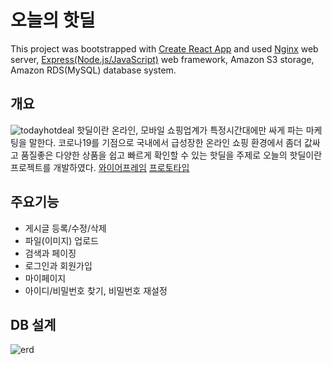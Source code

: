 # 오늘의 핫딜

This project was bootstrapped with [Create React App](https://github.com/facebook/create-react-app) and used [Nginx](https://www.nginx.com/) web server,
[Express(Node.js/JavaScript)](https://expressjs.com/ko) web framework, Amazon S3 storage, Amazon RDS(MySQL) database system.

## 개요
![todayhotdeal](https://user-images.githubusercontent.com/79460509/220325750-31d71017-fe3d-4818-8917-819734cf16b0.jpg)
핫딜이란 온라인, 모바일 쇼핑업계가 특정시간대에만 싸게 파는 마케팅을 말한다. 코로나19를 기점으로 국내에서 급성장한 온라인 쇼핑 환경에서 좀더 값싸고 품질좋은 다양한 상품을 쉽고 빠르게 확인할 수 있는 핫딜을 주제로 오늘의 핫딜이란 프로젝트를 개발하였다.
[와이어프레임](https://ovenapp.io/view/bxQaS7DNx3Q8kX64yHQfRNtmwBRswxDw)
[프로토타입](https://ovenapp.io/view/dgJWyjr8LKKQFPSDzEKXWHVknDbPod7B/YBoQW)

## 주요기능
- 게시글 등록/수정/삭제
- 파일(이미지) 업로드
- 검색과 페이징
- 로그인과 회원가입
- 마이페이지
- 아이디/비밀번호 찾기, 비밀번호 재설정

## DB 설계
![erd](https://user-images.githubusercontent.com/79460509/220333418-00396ed6-d8d7-44a3-8cee-b376b318dd27.png)